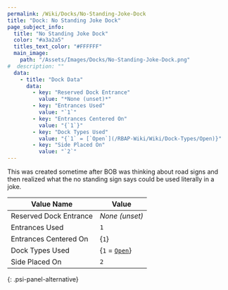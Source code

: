 ```yaml
---
permalink: /Wiki/Docks/No-Standing-Joke-Dock
title: "Dock: No Standing Joke Dock"
page_subject_info:
  title: "No Standing Joke Dock"
  color: "#a3a2a5"
  titles_text_color: "#FFFFFF"
  main_image:
    path: "/Assets/Images/Docks/No-Standing-Joke-Dock.png"
#  description: ""
  data:
    - title: "Dock Data"
      data:
        - key: "Reserved Dock Entrance"
          value: "*None (unset)*"
        - key: "Entrances Used"
          value: "`1`"
        - key: "Entrances Centered On"
          value: "{`1`}"
        - key: "Dock Types Used"
          value: "{`1` = [`Open`](/RBAP-Wiki/Wiki/Dock-Types/Open)}"
        - key: "Side Placed On"
          value: "`2`"
---
```


This was created sometime after BOB was thinking about road signs and then realized what the no standing sign says could be used literally in a joke.

| Value Name             | Value |
|-|-|
| Reserved Dock Entrance | *None (unset)* |
| Entrances Used         | `1` |
| Entrances Centered On  | {`1`} |
| Dock Types Used        | {`1` = [`Open`](/RBAP-Wiki/Wiki/Dock-Types/Open)} |
| Side Placed On         | `2` |
{: .psi-panel-alternative}

<img class="dock-image" src="/RBAP-Wiki/Assets/Images/Docks/No-Standing-Joke-Dock.png" alt="">